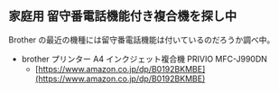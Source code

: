 ## 家庭用 留守番電話機能付き複合機を探し中

Brother の最近の機種には留守番電話機能は付いているのだろうか調べ中。

* brother プリンター A4 インクジェット複合機 PRIVIO MFC-J990DN 
  * [https://www.amazon.co.jp/dp/B0192BKMBE](https://www.amazon.co.jp/dp/B0192BKMBE)


